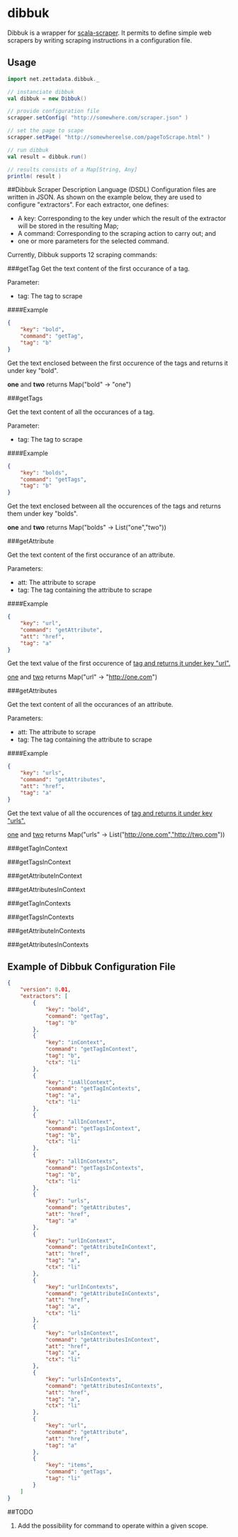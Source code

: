 # dibbuk
Dibbuk is a wrapper for [scala-scraper](https://github.com/ruippeixotog/scala-scraper).
It permits to define simple web scrapers by writing scraping instructions in a configuration file.

## Usage
```scala
import net.zettadata.dibbuk._

// instanciate dibbuk
val dibbuk = new Dibbuk()

// provide configuration file
scrapper.setConfig( "http://somewhere.com/scraper.json" )

// set the page to scape
scrapper.setPage( "http://somewhereelse.com/pageToScrape.html" )

// run dibbuk
val result = dibbuk.run()

// results consists of a Map[String, Any]
println( result )
```

##Dibbuk Scraper Description Language (DSDL)
Configuration files are written in JSON.  As shown on the example below, they are used to configure "extractors".
For each extractor, one defines:
+ A key: Corresponding to the key under which the result of the extractor will be stored in the resulting Map; 
+ A command: Corresponding to the scraping action to carry out; and 
+ one or more parameters for the selected command.

Currently, Dibbuk supports 12 scraping commands:

###getTag
Get the text content of the first occurance of a tag.

Parameter: 
+ tag: The tag to scrape

####Example

```json
{
    "key": "bold",
    "command": "getTag",
    "tag": "b"
}
```

Get the text enclosed between the first occurence of the <b></b> tags and returns it under key "bold".

<b>one</b> and <b>two</b> returns Map("bold" -> "one")

###getTags

Get the text content of all the occurances of a tag.

Parameter: 
+ tag: The tag to scrape

####Example

```json
{
    "key": "bolds",
    "command": "getTags",
    "tag": "b"
}
```

Get the text enclosed between all the occurences of the <b></b> tags and returns them under key "bolds".

<b>one</b> and <b>two</b> returns Map("bolds" -> List("one","two"))

###getAttribute

Get the text content of the first occurance of an attribute.

Parameters: 
+ att: The attribute to scrape
+ tag: The tag containing the attribute to scrape

####Example

```json
{
    "key": "url",
    "command": "getAttribute",
    "att": "href",
    "tag": "a"
}
```

Get the text value of the first occurence of <a href=""> tag and returns it under key "url".

<a href="http://one.com">one</a> and <a href="http://two.com">two</a> returns Map("url" -> "http://one.com")

###getAttributes

Get the text content of all the occurances of an attribute.

Parameters: 
+ att: The attribute to scrape
+ tag: The tag containing the attribute to scrape

####Example

```json
{
    "key": "urls",
    "command": "getAttributes",
    "att": "href",
    "tag": "a"
}
```

Get the text value of all the occurences of <a href=""> tag and returns it under key "urls".

<a href="http://one.com">one</a> and <a href="http://two.com">two</a> returns Map("urls" -> List("http://one.com","http://two.com"))

###getTagInContext

###getTagsInContext

###getAttributeInContext

###getAttributesInContext

###getTagInContexts

###getTagsInContexts

###getAttributeInContexts

###getAttributesInContexts


## Example of Dibbuk Configuration File

```json
{
    "version": 0.01,
    "extractors": [
        {
            "key": "bold",
            "command": "getTag",
            "tag": "b"
        },
        {
            "key": "inContext",
            "command": "getTagInContext",
            "tag": "b",
            "ctx": "li"
        },
        {
            "key": "inAllContext",
            "command": "getTagInContexts",
            "tag": "a",
            "ctx": "li"
        },
        {
            "key": "allInContext",
            "command": "getTagsInContext",
            "tag": "b",
            "ctx": "li"
        },
        {
            "key": "allInContexts",
            "command": "getTagsInContexts",
            "tag": "b",
            "ctx": "li"
        },
        {
            "key": "urls",
            "command": "getAttributes",
            "att": "href",
            "tag": "a"
        },
        {
            "key": "urlInContext",
            "command": "getAttributeInContext",
            "att": "href",
            "tag": "a",
            "ctx": "li"
        },
        {
            "key": "urlInContexts",
            "command": "getAttributeInContexts",
            "att": "href",
            "tag": "a",
            "ctx": "li"
        },
        {
            "key": "urlsInContext",
            "command": "getAttributesInContext",
            "att": "href",
            "tag": "a",
            "ctx": "li"
        },
        {
            "key": "urlsInContexts",
            "command": "getAttributesInContexts",
            "att": "href",
            "tag": "a",
            "ctx": "li"
        },
        {
            "key": "url",
            "command": "getAttribute",
            "att": "href",
            "tag": "a"
        },
        {
            "key": "items",
            "command": "getTags",
            "tag": "li"
        }
    ]
}
```

##TODO
1. Add the possibility for command to operate within a given scope.